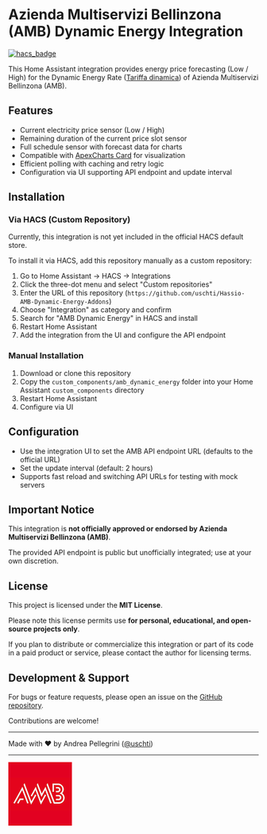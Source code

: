 # Azienda Multiservizi Bellinzona (AMB) Dynamic Energy Integration

[![hacs_badge](https://img.shields.io/badge/HACS-Default-orange.svg)](https://hacs.xyz/)

This Home Assistant integration provides energy price forecasting (Low / High) for the Dynamic Energy Rate ([Tariffa dinamica](https://www.amb.ch/approfondimenti/tariffa-dinamica/)) of Azienda Multiservizi Bellinzona (AMB).

## Features

- Current electricity price sensor (Low / High)
- Remaining duration of the current price slot sensor
- Full schedule sensor with forecast data for charts
- Compatible with [ApexCharts Card](https://github.com/RomRider/apexcharts-card) for visualization
- Efficient polling with caching and retry logic
- Configuration via UI supporting API endpoint and update interval

## Installation

### Via HACS (Custom Repository)

Currently, this integration is not yet included in the official HACS default store.

To install it via HACS, add this repository manually as a custom repository:

1. Go to Home Assistant → HACS → Integrations
2. Click the three-dot menu and select "Custom repositories"
3. Enter the URL of this repository (`https://github.com/uschti/Hassio-AMB-Dynamic-Energy-Addons`)
4. Choose "Integration" as category and confirm
5. Search for "AMB Dynamic Energy" in HACS and install
6. Restart Home Assistant
7. Add the integration from the UI and configure the API endpoint

### Manual Installation

1. Download or clone this repository
2. Copy the `custom_components/amb_dynamic_energy` folder into your Home Assistant `custom_components` directory
3. Restart Home Assistant
4. Configure via UI

## Configuration

- Use the integration UI to set the AMB API endpoint URL (defaults to the official URL)
- Set the update interval (default: 2 hours)
- Supports fast reload and switching API URLs for testing with mock servers

## Important Notice

This integration is **not officially approved or endorsed by Azienda Multiservizi Bellinzona (AMB)**.

The provided API endpoint is public but unofficially integrated; use at your own discretion.

## License

This project is licensed under the **MIT License**.

Please note this license permits use **for personal, educational, and open-source projects only**.

If you plan to distribute or commercialize this integration or part of its code in a paid product or service, please contact the author for licensing terms.

## Development & Support

For bugs or feature requests, please open an issue on the [GitHub repository](https://github.com/uschti/Hassio-AMB-Dynamic-Energy-Addons).

Contributions are welcome!

---

Made with ❤️ by Andrea Pellegrini ([@uschti](https://github.com/uschti))

---

![Powered for AMB customers](https://raw.githubusercontent.com/uschti/Hassio-AMB-Dynamic-Energy-Addons/refs/heads/main/custom_components/amb_dynamic_energy/amb_dynamic_energy.png)
